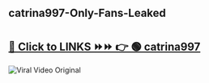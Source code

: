 
 ## catrina997-Only-Fans-Leaked

# <h2><a href="https://clipsfans.com/catrina997&ref=git">🔗 Click to LINKS ⏩⏩ 👉 🟢 catrina997 </a></h2>

<a href="https://clipsfans.com/catrina997&ref=git" rel="nofollow" data-target="animated-image.originalLink"><img src="https://i.ibb.co.com/xMMVF88/686577567.gif" alt="Viral Video Original" style="max-width: 100%; display: inline-block;" data-target="animated-image.originalImage"></a>
